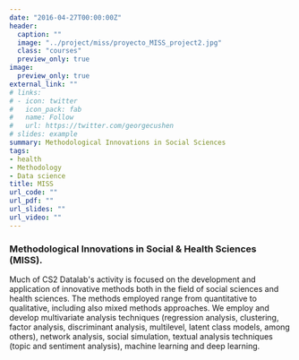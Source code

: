 ```yaml
---
date: "2016-04-27T00:00:00Z"
header:
  caption: ""
  image: "../project/miss/proyecto_MISS_project2.jpg"
  class: "courses"
  preview_only: true
image:
  preview_only: true
external_link: ""
# links:
# - icon: twitter
#   icon_pack: fab
#   name: Follow
#   url: https://twitter.com/georgecushen
# slides: example
summary: Methodological Innovations in Social Sciences
tags:
- health
- Methodology
- Data science
title: MISS
url_code: ""
url_pdf: ""
url_slides: ""
url_video: ""
---
```


### Methodological Innovations in Social & Health Sciences (MISS).
Much of CS2 Datalab's activity is focused on the development and application of innovative methods both in the field of social sciences and health sciences. The methods employed range from quantitative to qualitative, including also mixed methods approaches. We employ and develop multivariate analysis techniques (regression analysis, clustering, factor analysis, discriminant analysis, multilevel, latent class models, among others), network analysis, social simulation, textual analysis techniques (topic and sentiment analysis), machine learning and deep learning.

